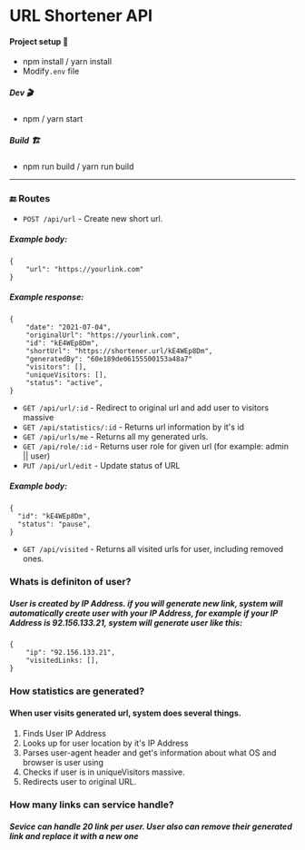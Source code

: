 # URL Shortener API

#### Project setup 🔧
-   npm install / yarn install
-   Modify`.env` file
##### Dev 🎬
-   npm  / yarn start
##### Build 🏗️
-   npm run build / yarn run build

---

### 🔚 Routes
- `POST /api/url` -  Create new short url.
##### Example body: 
```
{
	"url": "https://yourlink.com"
}
```
##### Example response:
```
{
	"date": "2021-07-04",
	"originalUrl": "https://yourlink.com",
	"id": "kE4WEp8Dm",
	"shortUrl": "https://shortener.url/kE4WEp8Dm",
	"generatedBy": "60e189de06155500153a48a7"
	"visitors": [],
	"uniqueVisitors: [],
	"status": "active",
}
```
- `GET /api/url/:id` - Redirect to original url and add user to visitors massive
- `GET /api/statistics/:id` - Returns url information by it's id
- `GET /api/urls/me` - Returns all my generated urls.
- `GET /api/role/:id` - Returns user role for given url (for example: admin || user)
- `PUT /api/url/edit` - Update status of URL
##### Example body: 
```
{
  "id": "kE4WEp8Dm",
  "status": "pause",
}
```
- `GET /api/visited` - Returns all visited urls for user, including removed ones.



### Whats is definiton of user?
##### User is created by IP Address. if you will generate new link, system will automatically create user with your IP Address, for example if your IP Address is  92.156.133.21, system will generate user like this:
```
{
	"ip": "92.156.133.21",
	"visitedLinks: [],
}
```
### How statistics are generated?
#### When user visits generated url, system does several things.
 1. Finds User IP Address
 2. Looks up for user location by it's IP Address
 3. Parses user-agent header and get's information about what OS and browser is user using
 4. Checks if user is in uniqueVisitors massive.
 5. Redirects user to original URL.

### How many links can service handle?
##### Sevice can handle 20 link per user. User also can remove their generated link and replace it with a new one
